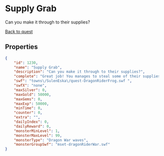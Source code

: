 # Supply Grab

Can you make it through to their supplies?

[Back to quest](../quests.md)

## Properties

```json
{
    "id": 1230,
    "name": "Supply Grab",
    "description": "Can you make it through to their supplies?",
    "complete": "Great job! You manages to steal some of their supplies!",
    "swf": "towns\/SulenEska\/quest-DragonRiderFrog.swf ",
    "swfX": "none",
    "maxSilver": 0,
    "maxGold": 50000,
    "maxGems": 0,
    "maxExp": 50000,
    "minTime": 0,
    "counter": 0,
    "extra": "",
    "dailyIndex": 0,
    "dailyReward": 0,
    "monsterMinLevel": 1,
    "monsterMaxLevel": 99,
    "monsterType": "Dragon War waves",
    "monsterGroupSwf": "mset-dragonRiderWar.swf"
}
```

